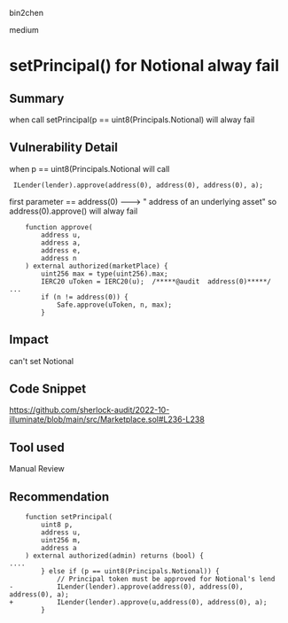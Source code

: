 bin2chen

medium

# setPrincipal() for Notional alway fail

## Summary
when call setPrincipal(p == uint8(Principals.Notional) will alway fail
## Vulnerability Detail
when p == uint8(Principals.Notional will call 
```solidity
 ILender(lender).approve(address(0), address(0), address(0), a);
```
first parameter == address(0) ---> " address of an underlying asset"
so address(0).approve() will alway fail

```solidity
    function approve(
        address u,
        address a,
        address e,
        address n
    ) external authorized(marketPlace) {
        uint256 max = type(uint256).max;
        IERC20 uToken = IERC20(u);  /*****@audit  address(0)*****/
...
        if (n != address(0)) {
            Safe.approve(uToken, n, max);
        }

```

## Impact
can't set Notional 
## Code Snippet
https://github.com/sherlock-audit/2022-10-illuminate/blob/main/src/Marketplace.sol#L236-L238

## Tool used

Manual Review

## Recommendation

```solidity
    function setPrincipal(
        uint8 p,
        address u,
        uint256 m,
        address a
    ) external authorized(admin) returns (bool) {
....
        } else if (p == uint8(Principals.Notional)) {
            // Principal token must be approved for Notional's lend
-           ILender(lender).approve(address(0), address(0), address(0), a);
+           ILender(lender).approve(u,address(0), address(0), a);
        }
```
